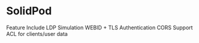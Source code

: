 # SolidPod
Feature Include
LDP Simulation
WEBID + TLS Authentication
CORS Support
ACL for clients/user data